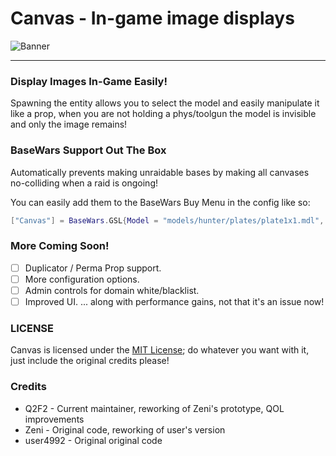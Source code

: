 # Canvas - In-game image displays
![Banner](https://i.imgur.com/3Olfx6S.png)

--------

### Display Images In-Game Easily!
Spawning the entity allows you to select the model and easily manipulate it like a prop, when you are not holding a phys/toolgun the model is invisible and only the image remains!

### BaseWars Support Out The Box
Automatically prevents making unraidable bases by making all canvases no-colliding when a raid is ongoing!

You can easily add them to the BaseWars Buy Menu in the config like so:
```lua
["Canvas"] = BaseWars.GSL{Model = "models/hunter/plates/plate1x1.mdl", Price = 5e5, ClassName = "canvas", UseSpawnFunc = true},
```

### More Coming Soon!
- [ ] Duplicator / Perma Prop support.
- [ ] More configuration options.
- [ ] Admin controls for domain white/blacklist.
- [ ] Improved UI.
... along with performance gains, not that it's an issue now!

### LICENSE
Canvas is licensed under the [MIT License](license.md); do whatever you want with it, just include the original credits please!

### Credits
- Q2F2 - Current maintainer, reworking of Zeni's prototype, QOL improvements
- Zeni - Original code, reworking of user's version
- user4992 - Original original code
